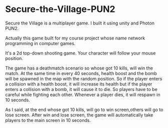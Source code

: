 # Secure-the-Village-PUN2

Secure the Village is a multiplayer game. I built it using unity and Photon PUN2.

Actually this game built for my course project whose name network programming in computer games.

It's a 2d top-down shooting game. Your character will follow your mouse position. 

The game has a deathmatch scenario so whose got 10 kills, will win the match. 
At the same time in every 40 seconds, health boost and the bomb will be spawned in the map with the random position. 
So if the player enters a collision with a health boost, it will increase its health but if the player enters a collision with a bomb, it will cause it to die. 
So players have to be careful while fighting each other. Whenever a player dies, it will respawn in 10 seconds.

As I said, at the end whose got 10 kills, will go to win screen,others will go to lose screen.
After win and lose screen, the game will automatically take players to the main screen in 10 seconds.

